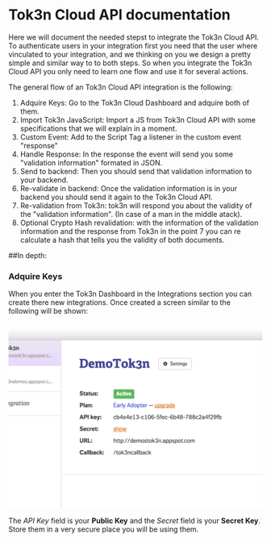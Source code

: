 # Tok3n Cloud API documentation
Here we will document the needed stepst to integrate the Tok3n Cloud API.
To authenticate users in your integration first you need that the user where vinculated to your integration, and we thinking on you we design a pretty simple and similar way to to both steps. So when you integrate the Tok3n Cloud API you only need to learn one flow and use it for several actions.

The general flow of an Tok3n Cloud API integration is the following:

1. Adquire Keys: Go to the Tok3n Cloud Dashboard and adquire both of them.
2. Import Tok3n JavaScript: Import a JS from Tok3n Cloud API with some specifications that we will explain in a moment.
3. Custom Event: Add to the Script Tag a listener in the custom event "response"
4. Handle Response: In the response the event will send you some "validation information" formated in JSON.
5. Send to backend: Then you should send that validation information to your backend.
6. Re-validate in backend: Once the validation information is in your backend you should send it again to the Tok3n Cloud API.
7. Re-validation from Tok3n: tok3n will respond you about the validity of the "validation information". (In case of a man in the middle atack).
8. Optional Crypto Hash revalidation: with the information of the validation information and the response from Tok3n in the point 7 you can re calculate a hash that tells you the validity of both documents.

##In depth:
### Adquire Keys

When you enter the Tok3n Dashboard in the Integrations section you can create there new integrations. Once created a screen similar to the following will be shown:

![alt text](https://raw.githubusercontent.com/Tok3n/CloudDocumentation/master/API/keys.png "Adquire Keys")

The *API Key* field is your **Public Key** and the *Secret* field is your **Secret Key**. Store them in a very secure place you will be using them.
